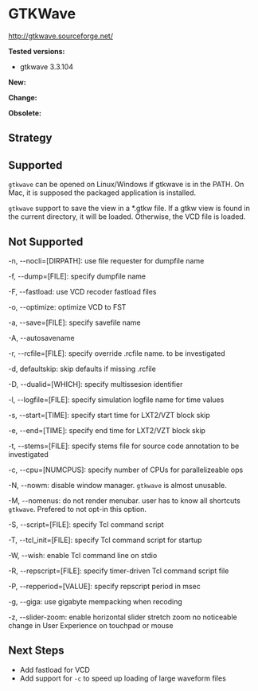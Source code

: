 # GTKWave
http://gtkwave.sourceforge.net/

**Tested versions:**
 - gtkwave 3.3.104

**New:**

**Change:**

**Obsolete:**

## Strategy

## Supported
`gtkwave` can be opened on Linux/Windows if gtkwave is in the PATH.
On Mac, it is supposed the packaged application is installed.

`gtkwave` support to save the view in a *.gtkw file. If a gtkw view is
found in the current directory, it will be loaded. Otherwise, the VCD
file is loaded.

## Not Supported
-n, --nocli=[DIRPATH]: use file requester for dumpfile name

-f, --dump=[FILE]: specify dumpfile name

-F, --fastload: use VCD recoder fastload files

-o, --optimize: optimize VCD to FST

-a, --save=[FILE]: specify savefile name

-A, --autosavename

-r, --rcfile=[FILE]: specify override .rcfile name. to be investigated

-d, defaultskip: skip defaults if missing .rcfile

-D, --dualid=[WHICH]: specify multissesion identifier

-l, --logfile=[FILE]: specify simulation logfile name for time values

-s, --start=[TIME]: specify start time for LXT2/VZT block skip

-e, --end=[TIME]: specify end time for LXT2/VZT block skip

-t, --stems=[FILE]: specify stems file for source code annotation
                    to be investigated

-c, --cpu=[NUMCPUS]: specify number of CPUs for parallelizeable ops

-N, --nowm: disable window manager. `gtkwave` is almost unusable.

-M, --nomenus: do not render menubar. user has to know all shortcuts `gtkwave`. Prefered to not opt-in this option.

-S, --script=[FILE]: specify Tcl command script

-T, --tcl_init=[FILE]: specify Tcl command script for startup

-W, --wish: enable Tcl command line on stdio

-R, --repscript=[FILE]: specify timer-driven Tcl command script file

-P, --repperiod=[VALUE]: specify repscript period in msec

-g, --giga: use gigabyte mempacking when recoding

-z, --slider-zoom: enable horizontal slider stretch zoom
no noticeable change in User Experience on touchpad or mouse

## Next Steps
- Add fastload for VCD
- Add support for `-c` to speed up loading of large waveform files

